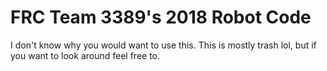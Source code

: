 # FRC Team 3389's 2018 Robot Code

I don't know why you would want to use this. This is mostly trash lol, but if you want to look around feel free to.